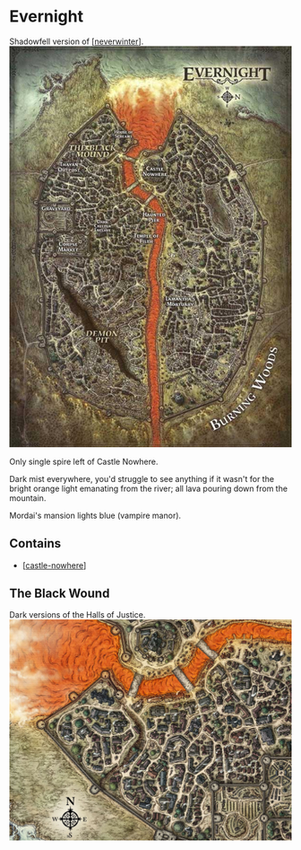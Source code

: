 # Evernight
Shadowfell version of [[neverwinter]].
![](evernight-map.jpg)

Only single spire left of Castle Nowhere.

Dark mist everywhere, you'd struggle to see anything if it wasn't for the bright orange light emanating from the river; all lava pouring down from the mountain.

Mordai's mansion lights blue (vampire manor).

## Contains
- [[castle-nowhere]]

## The Black Wound
Dark versions of the Halls of Justice.
![](evernight-black-wound.jpg)

[//begin]: # "Autogenerated link references for markdown compatibility"
[neverwinter]: neverwinter "Neverwinter"
[castle-nowhere]: castle-nowhere "Castle Nowhere"
[//end]: # "Autogenerated link references"

